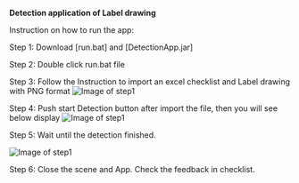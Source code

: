 **Detection application of Label drawing**

Instruction on how to run the app:

Step 1: Download [run.bat] and [DetectionApp.jar]

Step 2: Double click run.bat file

Step 3: Follow the Instruction to import an excel checklist and Label drawing with PNG format 
![Image of step1](https://i.imgur.com/cx3dWfy.png)

Step 4: Push start Detection button after import the file, then you will see below display
![Image of step1](https://i.imgur.com/9zyKefZ.png)

Step 5: Wait until the detection finished.

![Image of step1](https://i.imgur.com/EATqhyy.png)

Step 6: Close the scene and App. Check the feedback in checklist.


